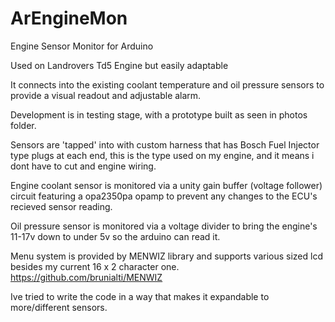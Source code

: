 ArEngineMon
===========

Engine Sensor Monitor for Arduino

Used on Landrovers Td5 Engine but easily adaptable


It connects into the existing coolant temperature and oil pressure sensors to provide a visual readout and adjustable alarm.

Development is in testing stage, with a prototype built as seen in photos folder.

Sensors are 'tapped' into with custom harness that has Bosch Fuel Injector type plugs at each end, this is the type used on my engine, and it means i dont have to cut and engine wiring.

Engine coolant sensor is monitored via a unity gain buffer (voltage follower) circuit featuring a opa2350pa opamp to prevent any changes to the ECU's recieved sensor reading.

Oil pressure sensor is monitored via a voltage divider to bring the engine's 11-17v down to under 5v so the arduino can read it.

Menu system is provided by MENWIZ library and supports various sized lcd besides my current 16 x 2 character one.
https://github.com/brunialti/MENWIZ

Ive tried to write the code in a way that makes it expandable to more/different sensors.

